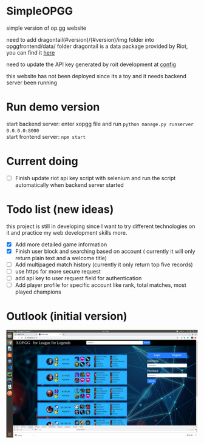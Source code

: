 # SimpleOPGG
simple version of op.gg website

need to add dragontail(#version)/(#version)/img folder into opggfrontend/data/ folder
dragontail is a data package provided by Riot, you can find it [here](https://riot-api-libraries.readthedocs.io/en/latest/ddragon.html)

need to update the API key generated by roit development at [config](https://github.com/irvingxwb/SimpleOPGG/blob/master/xopgg/user/utils/config.py)

this website has not been deployed since its a toy and it needs backend server been running

# Run demo version

start backend server:
enter xopgg file and run ```python manage.py runserver 0.0.0.0:8000``` \
start frontend server: ```npm start```

# Current doing
- [ ] Finish update riot api key script with selenium and run the script automatically when backend server started

# Todo list (new ideas)
this project is still in developing since I want to try different technologies on it and practice my web development skills more.
- [x] Add more detailed game information
- [x] Finish user block and searching based on account ( currently it will only return plain text and a welcome title)
- [ ] Add multipaged match history (currently it only return top five records) 
- [ ] use https for more secure request
- [ ] add api key to user request field for authentication
- [ ] Add player profile for specific account like rank, total matches, most played champions

# Outlook (initial version)
![alt text][outlook]

[outlook]: https://github.com/irvingxwb/SimpleOPGG/blob/master/outlook.png

